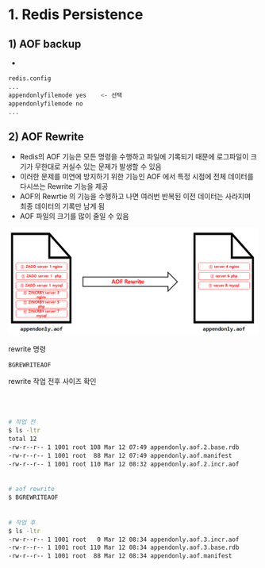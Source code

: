 

# 1. Redis Persistence









## 1) AOF backup

* 

```sh
redis.config
...
appendonlyfilemode yes    <- 선택
appendonlyfilemode no    
...


```











## 2) AOF Rewrite

* Redis의 AOF 기능은 모든 명령을 수행하고 파일에 기록되기 때문에 로그파일이 크기가 무한대로 커실수 있는 문제가 발생할 수 있음
* 이러한 문제를 미연에 방지하기 위한 기능인 AOF 에서 특정 시점에 전체 데이터를 다시쓰는 Rewrite 기능을 제공
* AOF의 Rewrtie 의 기능을 수행하고 나면 여러번 반복된 이전 데이터는 사라지며 최종 데이터의 기록만 남게 됨
* AOF 파일의 크기를 많이 줄일 수 있음



![img](7.Redis-operation.assets/img.png)





rewrite 명령

```sh
BGREWRITEAOF
```



rewrite 작업 전후 사이즈 확인

```sh



# 작업 전
$ ls -ltr
total 12
-rw-r--r-- 1 1001 root 108 Mar 12 07:49 appendonly.aof.2.base.rdb
-rw-r--r-- 1 1001 root  88 Mar 12 07:49 appendonly.aof.manifest
-rw-r--r-- 1 1001 root 110 Mar 12 08:32 appendonly.aof.2.incr.aof


# aof rewrite
$ BGREWRITEAOF


# 작업 후
$ ls -ltr
-rw-r--r-- 1 1001 root   0 Mar 12 08:34 appendonly.aof.3.incr.aof
-rw-r--r-- 1 1001 root 110 Mar 12 08:34 appendonly.aof.3.base.rdb
-rw-r--r-- 1 1001 root  88 Mar 12 08:34 appendonly.aof.manifest


```

